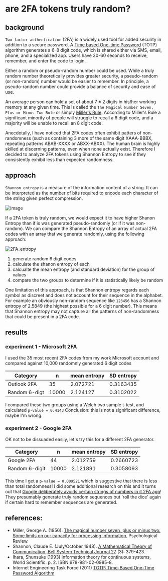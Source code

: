 # are 2FA tokens truly random?

## background
`Two factor authentication` (2FA) is a widely used tool for added security in addition to a secure password. A [Time based One-time Password](https://www.rfc-editor.org/rfc/rfc6238) (TOTP) algorithm generates a 6-8 digit code, which is shared either via SMS, email, phone, and a specialized app. Users have 30-60 seconds to receive, remember, and enter the code to login.

Either a random or pseudo-random number could be used. While a truly random number theoretically provides greater security, a pseudo-random (or non-random) number would be easier to remember. In principle, a pseudo-random number could provide a balance of security and ease of use.

An average person can hold a set of about 7 ± 2 digits in his/her working memory at any given time. This is called the `The Magical Number Seven, Plus or Minus Two Rule` or simply [Miller's Rule](https://en.wikipedia.org/wiki/The_Magical_Number_Seven,_Plus_or_Minus_Two). According to Miller's Rule a significant minority of people will struggle to recall a 6 digit code, and a majority will be unable to recall an 8 digit code.

Anecdotally, I have noticed that 2FA codes often exhibit patters of non-randomness (such as containing 3 more of the same digit XAAA-BBBX, repeating patterns ABAB-XXXX or ABXX-ABXX). The human brain is highly skilled at discerning patterns, even when none actually exist. Therefore I decided to analyze 2FA tokens using Shannon Entropy to see if they consistently exhibit less than expected randomness.


## approach

`Shannon entropy` is a measure of the information content of a string. It can be interpreted as the number of bits required to encode each character of the string given perfect compression.

![image](https://user-images.githubusercontent.com/48685552/230494652-9c259742-6bc5-4ca4-9d0a-f4e4180c47e0.png)



If a 2FA token is truly random, we would expect it to have higher Shanon Entropy than if is was generated pseudo-randomly (or if it was non-random). We can compare the Shannon Entropy of an array of actual 2FA codes with an array that we generate randomly, using the following approach:

![2FA_entropy](https://user-images.githubusercontent.com/48685552/230439251-1d4c4ff9-8e06-4cf2-a69f-c5576138ca71.png)

1. generate random 6 digit codes
2. calculate the shanon entropy of each
3. calcualte the mean entropy (and standard deviation) for the group of values
4. compare the two groups to determine if it is statistically likely be random

One limitation of this approach, is that Shannon entropy regards each symbol as discreet and does not account for their sequence in the alphabet. For example an obviously non-random sequence like `123456` has a Shannon entropy of 2.5849 (the highest possible for a 6 digit number). This means that Shannon entropy may not capture all the patterns of non-randomness that could be present in a 2FA code.


## results

### experiment 1 - Microsoft 2FA
I used the 35 most recent 2FA codes from my work Microsoft account and compared against 10,000 randomnly generated 6 digit codes

| Category  | n |  mean entropy | SD entropy |
| ----- | ------ | ------ | ------ |
| Outlook 2FA  | 35  |2.072721 | 0.3163435 |
| Random 6-digt | 10000  | 2.124127	| 0.3102022 |

I compared these two groups using a Welch two sample t-test, and calculated `p-value = 0.4143`
Conclusion: this is not a significant difference, maybe I'm wrong.

### experiment 2 - Google 2FA
OK not to be dissuaded easily, let's try this for a different 2FA generator.

| Category  | n |  mean entropy | SD entropy |
| ----- | ------ | ------ | ------ |
| Google 2FA  | 44  | 2.012759 | 0.2660723 |
| Random 6-digit | 10000  | 2.121891	| 0.3058093 |

This time I get a `p-value = 0.009521` which is suggestive that there is less than total randomness! I did some additional research on this and it turns out that [Google deliberately avoids certain strings of numbers in it 2FA app](https://www.wired.com/story/2fa-randomness/)! They presumably generate truly random sequences but 'roll the dice' again if certain hard to remember sequences are generated.


## references:
* Miller, George A. (1956). [The magical number seven, plus or minus two: Some limits on our capacity for processing information.](http://psychclassics.yorku.ca/Miller/) Psychological Review.
* Shannon, Claude E. (July/October 1948). [A Mathematical Theory of Communication, Bell System Technical Journal 27](https://www3.nd.edu/~powers/ame.20231/shannon1948a.pdf) (3): 379-423.
* Ihara, Shunsuke (1993) Information theory for continuous systems, World Scientific. p. 2. ISBN 978-981-02-0985-8.
* Internet Engineering Task Force (2011) [TOTP: Time-Based One-Time Password Algorithm](https://www.rfc-editor.org/rfc/rfc6238)
